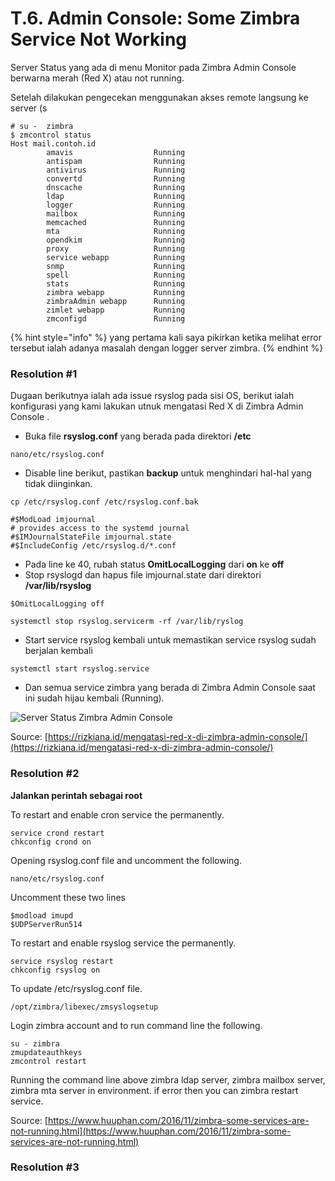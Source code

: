 # T.6. Admin Console: Some Zimbra Service Not Working

Server Status yang ada di menu Monitor pada Zimbra Admin Console berwarna merah \(Red X\) atau not running.

Setelah dilakukan pengecekan menggunakan akses remote langsung ke server \(s

```text
# su -  zimbra
$ zmcontrol status
Host mail.contoh.id
        amavis                  Running
        antispam                Running
        antivirus               Running
        convertd                Running
        dnscache                Running
        ldap                    Running
        logger                  Running
        mailbox                 Running
        memcached               Running
        mta                     Running
        opendkim                Running
        proxy                   Running
        service webapp          Running
        snmp                    Running
        spell                   Running
        stats                   Running
        zimbra webapp           Running
        zimbraAdmin webapp      Running
        zimlet webapp           Running
        zmconfigd               Running
```

{% hint style="info" %}
yang pertama kali saya pikirkan ketika melihat error tersebut ialah adanya masalah dengan logger server zimbra.
{% endhint %}

### Resolution \#1

Dugaan berikutnya ialah ada issue rsyslog pada sisi OS, berikut ialah konfigurasi yang kami lakukan utnuk mengatasi Red X di Zimbra Admin Console .

* Buka file **rsyslog.conf** yang berada pada direktori **/etc**

```text
nano/etc/rsyslog.conf
```

* Disable line berikut, pastikan **backup** untuk menghindari hal-hal yang tidak diinginkan.

```text
cp /etc/rsyslog.conf /etc/rsyslog.conf.bak
```

```text
#$ModLoad imjournal 
# provides access to the systemd journal
#$IMJournalStateFile imjournal.state
#$IncludeConfig /etc/rsyslog.d/*.conf
```

* Pada line ke 40, rubah status **OmitLocalLogging** dari **on** ke **off**
* Stop rsyslogd dan hapus file imjournal.state dari direktori **/var/lib/rsyslog**

```text
$OmitLocalLogging off
```

```text
systemctl stop rsyslog.servicerm -rf /var/lib/ryslog
```

* Start service rsyslog kembali untuk memastikan service rsyslog sudah berjalan kembali

```text
systemctl start rsyslog.service
```

* Dan semua service zimbra yang berada di Zimbra Admin Console saat ini sudah hijau kembali \(Running\).

![Server Status Zimbra Admin Console](https://lh4.googleusercontent.com/vjSR7BoPoGJhu5xcWFtW0fVdFuD1994mm_8QWARmOsUZ-Akjo95QuA5eXWDonaRLGppSdYdpOHaHIZh-vdV_KWpcHALxXNbZ4We4AXGbBVaBF09uk9uSpO1ZEXXwTaYeZ-B0D5oQ)

Source: [https://rizkiana.id/mengatasi-red-x-di-zimbra-admin-console/](https://rizkiana.id/mengatasi-red-x-di-zimbra-admin-console/)

### Resolution \#2

**Jalankan perintah sebagai root**

To restart and enable cron service the permanently. 

```text
service crond restart 
chkconfig crond on
```

Opening rsyslog.conf file and uncomment the following. 

```text
nano/etc/rsyslog.conf 
```

Uncomment these two lines 

```text
$modload imupd 
$UDPServerRun514 
```

To restart and enable rsyslog service the permanently. 

```text
service rsyslog restart 
chkconfig rsyslog on 
```

To update /etc/rsyslog.conf file. 

```text
/opt/zimbra/libexec/zmsyslogsetup 
```

Login zimbra account and to run command line the following. 

```text
su - zimbra 
zmupdateauthkeys 
zmcontrol restart
```

Running the command line above zimbra ldap server, zimbra mailbox server, zimbra mta server in environment. if error then you can zimbra restart service.

Source: [https://www.huuphan.com/2016/11/zimbra-some-services-are-not-running.html](https://www.huuphan.com/2016/11/zimbra-some-services-are-not-running.html)

### Resolution \#3



